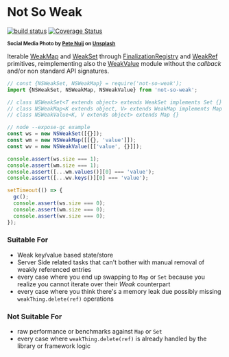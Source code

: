 # Not So Weak

[![build status](https://github.com/WebReflection/not-so-weak/actions/workflows/node.js.yml/badge.svg)](https://github.com/WebReflection/not-so-weak/actions) [![Coverage Status](https://coveralls.io/repos/github/WebReflection/not-so-weak/badge.svg?branch=main)](https://coveralls.io/github/WebReflection/not-so-weak?branch=main)

<sup>**Social Media Photo by [Pete Nuij](https://unsplash.com/@pete_nuij) on [Unsplash](https://unsplash.com/)**</sup>

Iterable [WeakMap](https://developer.mozilla.org/en-US/docs/Web/JavaScript/Reference/Global_Objects/WeakMap) and [WeakSet](https://developer.mozilla.org/en-US/docs/Web/JavaScript/Reference/Global_Objects/WeakSet) through [FinalizationRegistry](https://developer.mozilla.org/en-US/docs/Web/JavaScript/Reference/Global_Objects/FinalizationRegistry) and [WeakRef](https://developer.mozilla.org/en-US/docs/Web/JavaScript/Reference/Global_Objects/WeakRef) primitives, reimplementing also the [WeakValue](https://github.com/WebReflection/weak-value#readme) module without the *callback* and/or non standard API signatures.

```js
// const {NSWeakSet, NSWeakMap} = require('not-so-weak');
import {NSWeakSet, NSWeakMap, NSWeakValue} from 'not-so-weak';

// class NSWeakSet<T extends object> extends WeakSet implements Set {}
// class NSWeakMap<K extends object, V> extends WeakMap implements Map {}
// class NSWeakValue<K, V extends object> extends Map {}

// node --expose-gc example
const ws = new NSWeakSet([{}]);
const wm = new NSWeakMap([[{}, 'value']]);
const wv = new NSWeakValue([['value', {}]]);

console.assert(ws.size === 1);
console.assert(wm.size === 1);
console.assert([...wm.values()][0] === 'value');
console.assert([...wv.keys()][0] === 'value');

setTimeout(() => {
  gc();
  console.assert(ws.size === 0);
  console.assert(wm.size === 0);
  console.assert(wv.size === 0);
});
```

### Suitable For

  * Weak key/value based state/store
  * Server Side related tasks that can't bother with manual removal of weakly referenced entries
  * every case where you end up swapping to `Map` or `Set` because you realize you cannot iterate over their *Weak* counterpart
  * every case where you think there's a memory leak due possibly missing `weakThing.delete(ref)` operations

### Not Suitable For

  * raw performance or benchmarks against `Map` or `Set`
  * every case where `weakThing.delete(ref)` is already handled by the library or framework logic
